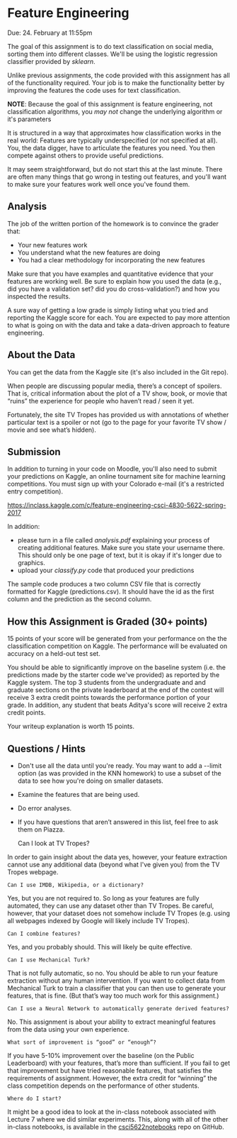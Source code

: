 Feature Engineering
=

Due: 24. February at 11:55pm 

The goal of this assignment is to do text classification on social media,
sorting them into different classes.  We'll be using the logistic regression
classifier provided by *sklearn*.

Unlike previous assignments, the code provided with this assignment has all of
the functionality required.  Your job is to make the functionality better by
improving the features the code uses for text classification.

**NOTE**: Because the goal of this assignment is feature engineering, not
classification algorithms, you _may not_ change the underlying algorithm or it's parameters

It is structured in a way that approximates how classification works in the real
world: Features are typically underspecified (or not specified at all). You, the
data digger, have to articulate the features you need. You then compete against
others to provide useful predictions.

It may seem straightforward, but do not start this at the last minute.  There
are often many things that go wrong in testing out features, and you'll want to
make sure your features work well once you've found them.

Analysis
--------------

The job of the written portion of the homework is to convince the grader that:
* Your new features work
* You understand what the new features are doing
* You had a clear methodology for incorporating the new features

Make sure that you have examples and quantitative evidence that your
features are working well.  Be sure to explain how you used the data
(e.g., did you have a validation set? did you do cross-validation?) and how you inspected the
results.

A sure way of getting a low grade is simply listing what you tried and
reporting the Kaggle score for each.  You are expected to pay more
attention to what is going on with the data and take a data-driven
approach to feature engineering.

About the Data
--------------

You can get the data from the Kaggle site (it's also included in the Git repo).

When people are discussing popular media, there’s a concept of spoilers.  That
is, critical information about the plot of a TV show, book, or movie that
“ruins” the experience for people who haven’t read / seen it yet.

Fortunately, the site TV Tropes has provided us with annotations of whether
particular text is a spoiler or not (go to the page for your favorite TV show /
movie and see what’s hidden).

Submission
-----------

In addition to turning in your code on Moodle, you'll also need to submit your
predictions on Kaggle, an online tournament site for machine learning
competitions.  You must sign up with your Colorado e-mail (it's a restricted
entry competition).

https://inclass.kaggle.com/c/feature-engineering-csci-4830-5622-spring-2017

In addition:
* please turn in a file called _analysis.pdf_ explaining your process of
  creating additional features.  Make sure you state your username there.  This should only be one page of text, but it is okay if it's longer due to graphics. 
* upload your _classify.py_ code that produced your predictions

The sample code produces a two column CSV file that is correctly formatted for Kaggle (predictions.csv).  It should have the id as the first column and the prediction as the second column.

How this Assignment is Graded (30+ points)
------------------------------

15 points of your score will be generated from your performance on the
the classification competition on Kaggle.  The performance will be
evaluated on accuracy on a held-out test set.

You should be able to significantly
improve on the baseline system (i.e. the predictions made by the starter 
code we've provided) as reported by the Kaggle system.  The top 3 students from the undergraduate and and graduate sections 
on the private leaderboard at the end of the contest will receive 3 extra
credit points towards the performance portion of your grade.  In addition, any student that beats Aditya's score will receive 2 extra credit points. 

Your writeup explanation is worth 15 points.


Questions / Hints
----------------

* Don't use all the data until you're ready.  You may want to add a --limit 
  option (as was provided in the KNN homework) to use a subset of the data to see how you're doing on smaller
  datasets.
* Examine the features that are being used.
* Do error analyses.
* If you have questions that aren’t answered in this list, feel free to ask them
  on Piazza.


    Can I look at TV Tropes?

In order to gain insight about the data yes, however, your feature extraction cannot use any additional data (beyond what I've given you) from the TV Tropes webpage.

    Can I use IMDB, Wikipedia, or a dictionary?

Yes, but you are not required to. So long as your features are fully automated, they can use any dataset other than TV Tropes. Be careful, however, that your dataset does not somehow include TV Tropes (e.g. using all webpages indexed by Google will likely include TV Tropes).

    Can I combine features?

Yes, and you probably should. This will likely be quite effective.

    Can I use Mechanical Turk?

That is not fully automatic, so no. You should be able to run your feature extraction without any human intervention.  If you want to collect data from Mechanical Turk to train a classifier that you can then use to generate your features, that is fine.  (But that’s way too much work for this assignment.)

	Can I use a Neural Network to automatically generate derived features? 

No.  This assignment is about your ability to extract meaningful features from the data using your own experience.  

    What sort of improvement is “good” or “enough”?

If you have 5-10% improvement over the baseline (on the Public Leaderboard) with your features, that’s more than sufficient.  If you fail to get that improvement but have tried reasonable features, that satisfies the requirements of assignment.  However, the extra credit for “winning” the class competition depends on the performance of other students.

    Where do I start?  

It might be a good idea to look at the in-class notebook associated with Lecture 7 where we did similar experiments.  This, along with all of the other in-class notebooks, is available in the [csci5622notebooks](https://github.com/chrisketelsen/csci5622notebooks) repo on GitHub. 

